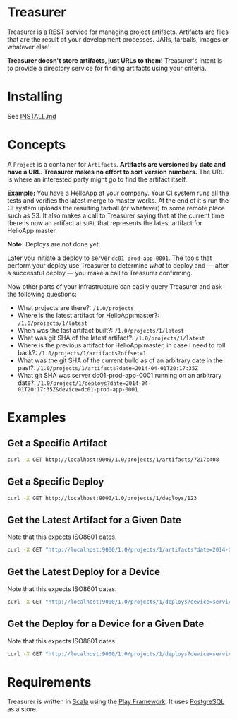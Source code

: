 # Treasurer

Treasurer is a REST service for managing project artifacts. Artifacts are files
that are the result of your development processes. JARs, tarballs, images or
whatever else!

**Treasurer doesn't store artifacts, just URLs to them!** Treasurer's intent is
to provide a directory service for finding artifacts using your criteria.

# Installing

See [INSTALL.md](INSTALL.md)

# Concepts

A `Project` is a container for `Artifacts`. **Artifacts are versioned by date and
have a URL. Treasurer makes no effort to sort version numbers.** The URL is where
an interested party might go to find the artifact itself.

**Example:** You have a HelloApp at your company. Your CI system runs all the tests
and verifies the latest merge to master works. At the end of it's run the CI
system uploads the resulting tarball (or whatever) to some remote place such as
S3. It also makes a call to Treasurer saying that at the current time there is
now an artifact at `$URL` that represents the latest artifact for HelloApp master.

**Note:** Deploys are not done yet.

Later you initiate a deploy to server `dc01-prod-app-0001`. The tools that perform
your deploy use Treasurer to determine _what_ to deploy and — after a successful
deploy — you make a call to Treasurer confirming.

Now other parts of your infrastructure can easily query Treasurer and ask the
following questions:

* What projects are there?: `/1.0/projects`
* Where is the latest artifact for HelloApp:master?: `/1.0/projects/1/latest`
* When was the last artifact built?: `/1.0/projects/1/latest`
* What was git SHA of the latest artifact?: `/1.0/projects/1/latest`
* Where is the previous artifact for HelloApp:master, in case I need to roll back?: `/1.0/projects/1/artifacts?offset=1`
* What was the git SHA of the current build as of an arbitrary date in the past?: `/1.0/projects/1/artifacts?date=2014-04-01T20:17:35Z`
* What git SHA was server dc01-prod-app-0001 running on an arbitrary date?: `/1.0/project/1/deploys?date=2014-04-01T20:17:35Z&device=dc01-prod-app-0001`

# Examples

## Get a Specific Artifact

```bash
curl -X GET http://localhost:9000/1.0/projects/1/artifacts/7217c408
```

## Get a Specific Deploy

```bash
curl -X GET http://localhost:9000/1.0/projects/1/deploys/123
```

## Get the Latest Artifact for a Given Date

Note that this expects ISO8601 dates.

```bash
curl -X GET "http://localhost:9000/1.0/projects/1/artifacts?date=2014-04-02T08:14:16Z"
```

## Get the Latest Deploy for a Device

Note that this expects ISO8601 dates.

```bash
curl -X GET "http://localhost:9000/1.0/projects/1/deploys?device=service-1234"
```

## Get the Deploy for a Device for a Given Date

Note that this expects ISO8601 dates.

```bash
curl -X GET "http://localhost:9000/1.0/projects/1/deploys?device=service-1234&date=2014-04-02T08:14:16Z"
```

# Requirements

Treasurer is written in [Scala](http://www.scala-lang.org/) using the
[Play Framework](http://www.playframework.com/). It uses
[PostgreSQL](http://www.postgresql.org/) as a store.

